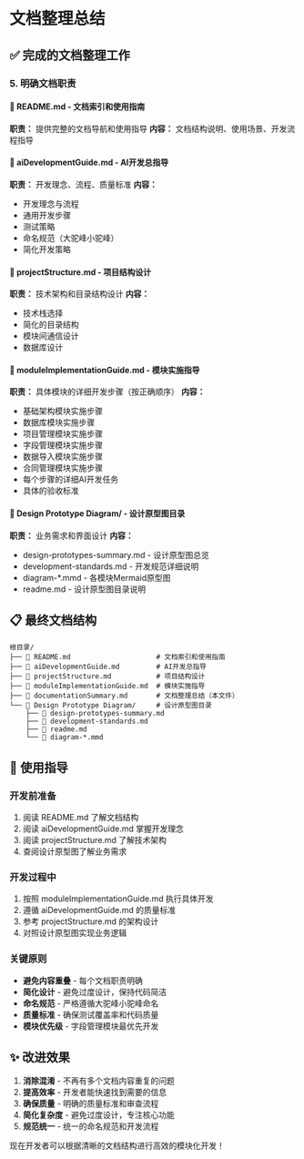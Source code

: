 # 文档整理总结

## ✅ 完成的文档整理工作


### 5. 明确文档职责

#### 📄 README.md - 文档索引和使用指南
**职责：** 提供完整的文档导航和使用指导
**内容：** 文档结构说明、使用场景、开发流程指导

#### 📄 aiDevelopmentGuide.md - AI开发总指导
**职责：** 开发理念、流程、质量标准
**内容：**
- 开发理念与流程
- 通用开发步骤
- 测试策略
- 命名规范（大驼峰小驼峰）
- 简化开发策略

#### 📄 projectStructure.md - 项目结构设计
**职责：** 技术架构和目录结构设计
**内容：**
- 技术栈选择
- 简化的目录结构
- 模块间通信设计
- 数据库设计

#### 📄 moduleImplementationGuide.md - 模块实施指导
**职责：** 具体模块的详细开发步骤（按正确顺序）
**内容：**
- 基础架构模块实施步骤
- 数据库模块实施步骤
- 项目管理模块实施步骤
- 字段管理模块实施步骤
- 数据导入模块实施步骤
- 合同管理模块实施步骤
- 每个步骤的详细AI开发任务
- 具体的验收标准

#### 📁 Design Prototype Diagram/ - 设计原型图目录
**职责：** 业务需求和界面设计
**内容：**
- design-prototypes-summary.md - 设计原型图总览
- development-standards.md - 开发规范详细说明
- diagram-*.mmd - 各模块Mermaid原型图
- readme.md - 设计原型图目录说明

## 📋 最终文档结构

```
根目录/
├── 📄 README.md                     # 文档索引和使用指南
├── 📄 aiDevelopmentGuide.md         # AI开发总指导
├── 📄 projectStructure.md           # 项目结构设计
├── 📄 moduleImplementationGuide.md  # 模块实施指导
├── 📄 documentationSummary.md       # 文档整理总结（本文件）
└── 📁 Design Prototype Diagram/     # 设计原型图目录
    ├── 📄 design-prototypes-summary.md
    ├── 📄 development-standards.md
    ├── 📄 readme.md
    └── 📄 diagram-*.mmd
```

## 🎯 使用指导

### 开发前准备
1. 阅读 README.md 了解文档结构
2. 阅读 aiDevelopmentGuide.md 掌握开发理念
3. 阅读 projectStructure.md 了解技术架构
4. 查阅设计原型图了解业务需求

### 开发过程中
1. 按照 moduleImplementationGuide.md 执行具体开发
2. 遵循 aiDevelopmentGuide.md 的质量标准
3. 参考 projectStructure.md 的架构设计
4. 对照设计原型图实现业务逻辑

### 关键原则
- **避免内容重叠** - 每个文档职责明确
- **简化设计** - 避免过度设计，保持代码简洁
- **命名规范** - 严格遵循大驼峰小驼峰命名
- **质量标准** - 确保测试覆盖率和代码质量
- **模块优先级** - 字段管理模块最优先开发

## ✨ 改进效果

1. **消除混淆** - 不再有多个文档内容重复的问题
2. **提高效率** - 开发者能快速找到需要的信息
3. **确保质量** - 明确的质量标准和审查流程
4. **简化复杂度** - 避免过度设计，专注核心功能
5. **规范统一** - 统一的命名规范和开发流程

现在开发者可以根据清晰的文档结构进行高效的模块化开发！
